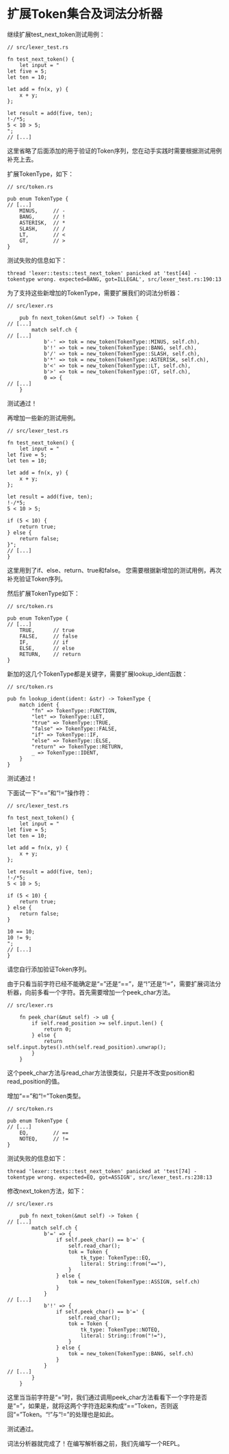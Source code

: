 # 扩展Token集合及词法分析器

继续扩展test_next_token测试用例：
```rust,noplaypen
// src/lexer_test.rs

fn test_next_token() {
    let input = "
let five = 5;        
let ten = 10;

let add = fn(x, y) { 
    x + y;
};

let result = add(five, ten);
!-/*5;
5 < 10 > 5;
";
// [...]
```
这里省略了后面添加的用于验证的Token序列，您在动手实践时需要根据测试用例补充上去。

扩展TokenType，如下：
```rust,noplaypen
// src/token.rs

pub enum TokenType {
// [...]
    MINUS,     // -
    BANG,      // !
    ASTERISK,  // *
    SLASH,     // /
    LT,        // <
    GT,        // >
}    
```
测试失败的信息如下：
```
thread 'lexer::tests::test_next_token' panicked at 'test[44] - tokentype wrong. expected=BANG, got=ILLEGAL', src/lexer_test.rs:190:13
```
为了支持这些新增加的TokenType，需要扩展我们的词法分析器：
```rust,noplaypen
// src/lexer.rs

    pub fn next_token(&mut self) -> Token {
// [...]
        match self.ch {
// [...]
            b'-' => tok = new_token(TokenType::MINUS, self.ch),
            b'!' => tok = new_token(TokenType::BANG, self.ch),
            b'/' => tok = new_token(TokenType::SLASH, self.ch),
            b'*' => tok = new_token(TokenType::ASTERISK, self.ch),
            b'<' => tok = new_token(TokenType::LT, self.ch),
            b'>' => tok = new_token(TokenType::GT, self.ch),
            0 => {
// [...]                
    }
```
测试通过！

再增加一些新的测试用例。
```rust,noplaypen
// src/lexer_test.rs

fn test_next_token() {
    let input = "
let five = 5;        
let ten = 10;

let add = fn(x, y) { 
    x + y;
};

let result = add(five, ten);
!-/*5;
5 < 10 > 5;

if (5 < 10) { 
    return true;
} else {
    return false;
}";
// [...]
}
```
这里用到了if、else、return、true和false。
您需要根据新增加的测试用例，再次补充验证Token序列。

然后扩展TokenType如下：
```rust,noplaypen
// src/token.rs

pub enum TokenType {
// [...]
    TRUE,      // true
    FALSE,     // false
    IF,        // if
    ELSE,      // else
    RETURN,    // return
}
```
新加的这几个TokenType都是关键字，需要扩展lookup_ident函数：
```rust,noplaypen
// src/token.rs

pub fn lookup_ident(ident: &str) -> TokenType {
    match ident {
        "fn" => TokenType::FUNCTION,
        "let" => TokenType::LET,
        "true" => TokenType::TRUE,
        "false" => TokenType::FALSE,
        "if" => TokenType::IF,
        "else" => TokenType::ELSE,
        "return" => TokenType::RETURN,
        _ => TokenType::IDENT,
    }
}
```
测试通过！

下面试一下“==”和“!=”操作符：
```rust,noplaypen
// src/lexer_test.rs

fn test_next_token() {
    let input = "
let five = 5;        
let ten = 10;

let add = fn(x, y) { 
    x + y;
};

let result = add(five, ten);
!-/*5;
5 < 10 > 5;

if (5 < 10) { 
    return true;
} else {
    return false;
}

10 == 10;
10 != 9;
";
// [...]
}
```
请您自行添加验证Token序列。

由于只看当前字符已经不能确定是“=”还是“==”，是“!”还是“!=”，需要扩展词法分析器，向前多看一个字符。首先需要增加一个peek_char方法。
```rust,noplaypen
// src/lexer.rs

    fn peek_char(&mut self) -> u8 {
        if self.read_position >= self.input.len() {
            return 0;
        } else {
            return self.input.bytes().nth(self.read_position).unwrap();
        }
    }
```
这个peek_char方法与read_char方法很类似，只是并不改变position和read_position的值。

增加“==”和“!=”Token类型。
```rust,noplaypen
// src/token.rs

pub enum TokenType {
// [...]
    EQ,        // ==
    NOTEQ,     // !=
}
```
测试失败的信息如下：
```
thread 'lexer::tests::test_next_token' panicked at 'test[74] - tokentype wrong. expected=EQ, got=ASSIGN', src/lexer_test.rs:238:13
```

修改next_token方法，如下：
```rust,noplaypen
// src/lexer.rs

    pub fn next_token(&mut self) -> Token {
// [...]
        match self.ch {
            b'=' => {
                if self.peek_char() == b'=' {
                    self.read_char();
                    tok = Token {
                        tk_type: TokenType::EQ,
                        literal: String::from("=="),
                    }
                } else {
                    tok = new_token(TokenType::ASSIGN, self.ch)
                }
            }
// [...]     
            b'!' => {
                if self.peek_char() == b'=' {
                    self.read_char();
                    tok = Token {
                        tk_type: TokenType::NOTEQ,
                        literal: String::from("!="),
                    }
                } else {
                    tok = new_token(TokenType::BANG, self.ch)
                }
            }
// [...]           
        }        
    }
```
这里当当前字符是“=”时，我们通过调用peek_char方法看看下一个字符是否是“=”，如果是，就将这两个字符连起来构成“==”Token，否则返回“=”Token。“!”与“!=”的处理也是如此。

测试通过。

词法分析器就完成了！在编写解析器之前，我们先编写一个REPL。

